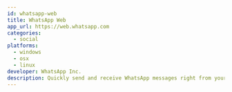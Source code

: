 ```yaml
---
id: whatsapp-web
title: WhatsApp Web
app_url: https://web.whatsapp.com
categories:
  - social
platforms:
  - windows
  - osx
  - linux
developer: WhatsApp Inc.
description: Quickly send and receive WhatsApp messages right from your computer. WhatsApp Messenger is a messaging app available for Android and other smartphones. WhatsApp uses your phone’s Internet connection (4G/3G/2G/EDGE or Wi-Fi, as available) to message and call friends and family. Switch from SMS to WhatsApp to send and receive messages, calls, photos, videos, and Voice Messages.
---
```

